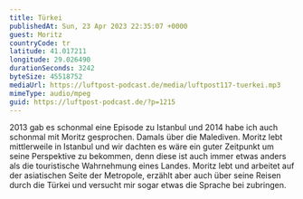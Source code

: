 ```yaml
---
title: Türkei
publishedAt: Sun, 23 Apr 2023 22:35:07 +0000
guest: Moritz
countryCode: tr
latitude: 41.017211
longitude: 29.026490
durationSeconds: 3242
byteSize: 45518752
mediaUrl: https://luftpost-podcast.de/media/luftpost117-tuerkei.mp3
mimeType: audio/mpeg
guid: https://luftpost-podcast.de/?p=1215
---
```


2013 gab es schonmal eine Episode zu Istanbul und 2014 habe ich auch schonmal mit Moritz gesprochen. Damals über die Malediven. Moritz lebt mittlerweile in Istanbul und wir dachten es wäre ein guter Zeitpunkt um seine Perspektive zu bekommen, denn diese ist auch immer etwas anders als die touristische Wahrnehmung eines Landes. Moritz lebt und arbeitet auf der asiatischen Seite der Metropole, erzählt aber auch über seine Reisen durch die Türkei und versucht mir sogar etwas die Sprache bei zubringen.
